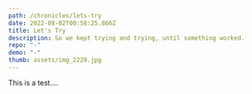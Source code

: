 ```yaml
---
path: /chronicles/lets-try
date: 2022-08-02T00:58:25.866Z
title: Let's Try
description: So we kept trying and trying, until something worked.
repo: "-"
demo: "-"
thumb: assets/img_2229.jpg
---
```

This is a test....